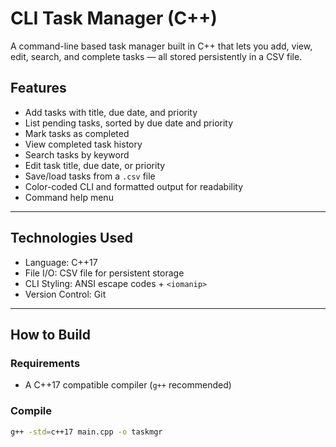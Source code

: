 #  CLI Task Manager (C++)

A command-line based task manager built in C++ that lets you add, view, edit, search, and complete tasks — all stored persistently in a CSV file.

##  Features

- Add tasks with title, due date, and priority
- List pending tasks, sorted by due date and priority
- Mark tasks as completed
- View completed task history
- Search tasks by keyword
- Edit task title, due date, or priority
- Save/load tasks from a `.csv` file
- Color-coded CLI and formatted output for readability
- Command help menu

---

##  Technologies Used

- Language: C++17
- File I/O: CSV file for persistent storage
- CLI Styling: ANSI escape codes + `<iomanip>`
- Version Control: Git

---

##  How to Build

### Requirements
- A C++17 compatible compiler (`g++` recommended)

### Compile
```bash
g++ -std=c++17 main.cpp -o taskmgr
